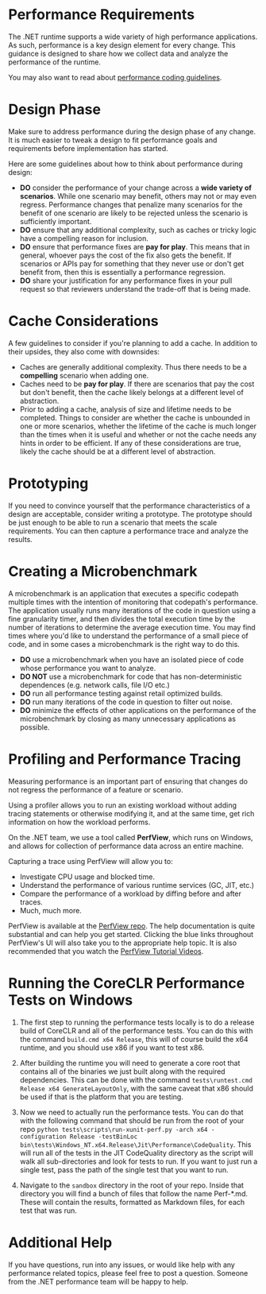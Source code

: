 Performance Requirements
========================

The .NET runtime supports a wide variety of high performance applications.  As such, performance is a key design element for every change.  This guidance is designed to share how we collect data and analyze the performance of the runtime.

You may also want to read about [performance coding guidelines](../coding-guidelines/performance-guidelines.md).

# Design Phase #
Make sure to address performance during the design phase of any change.  It is much easier to tweak a design to fit performance goals and requirements before implementation has started.

Here are some guidelines about how to think about performance during design:

- **DO** consider the performance of your change across a **wide variety of scenarios**.  While one scenario may benefit, others may not or may even regress.  Performance changes that penalize many scenarios for the benefit of one scenario are likely to be rejected unless the scenario is sufficiently important.
- **DO** ensure that any additional complexity, such as caches or tricky logic have a compelling reason for inclusion.
- **DO** ensure that performance fixes are **pay for play**.  This means that in general, whoever pays the cost of the fix also gets the benefit.  If scenarios or APIs pay for something that they never use or don't get benefit from, then this is essentially a performance regression.
- **DO** share your justification for any performance fixes in your pull request so that reviewers understand the trade-off that is being made.

# Cache Considerations #
A few guidelines to consider if you're planning to add a cache.  In addition to their upsides, they also come with downsides:

- Caches are generally additional complexity.  Thus there needs to be a **compelling** scenario when adding one.
- Caches need to be **pay for play**.  If there are scenarios that pay the cost but don't benefit, then the cache likely belongs at a different level of abstraction.
- Prior to adding a cache, analysis of size and lifetime needs to be completed.  Things to consider are whether the cache is unbounded in one or more scenarios, whether the lifetime of the cache is much longer than the times when it is useful and whether or not the cache needs any hints in order to be efficient.  If any of these considerations are true, likely the cache should be at a different level of abstraction.

# Prototyping #
If you need to convince yourself that the performance characteristics of a design are acceptable, consider writing a prototype.  The prototype should be just enough to be able to run a scenario that meets the scale requirements.  You can then capture a performance trace and analyze the results.

# Creating a Microbenchmark #
A microbenchmark is an application that executes a specific codepath multiple times with the intention of monitoring that codepath's performance.  The application usually runs many iterations of the code in question using a fine granularity timer, and then divides the total execution time by the number of iterations to determine the average execution time.  You may find times where you'd like to understand the performance of a small piece of code, and in some cases a microbenchmark is the right way to do this.

- **DO** use a microbenchmark when you have an isolated piece of code whose performance you want to analyze.
- **DO NOT** use a microbenchmark for code that has non-deterministic dependences (e.g. network calls, file I/O etc.)
- **DO** run all performance testing against retail optimized builds.
- **DO** run many iterations of the code in question to filter out noise.
- **DO** minimize the effects of other applications on the performance of the microbenchmark by closing as many unnecessary applications as possible.

# Profiling and Performance Tracing #
Measuring performance is an important part of ensuring that changes do not regress the performance of a feature or scenario.

Using a profiler allows you to run an existing workload without adding tracing statements or otherwise modifying it, and at the same time, get rich information on how the workload performs.

On the .NET team, we use a tool called **PerfView**, which runs on Windows, and allows for collection of performance data across an entire machine.

Capturing a trace using PerfView will allow you to:

- Investigate CPU usage and blocked time.
- Understand the performance of various runtime services (GC, JIT, etc.)
- Compare the performance of a workload by diffing before and after traces.
- Much, much more.

PerfView is available at the [PerfView repo](https://github.com/microsoft/perfview/releases).  The help documentation is quite substantial and can help you get started.  Clicking the blue links throughout PerfView's UI will also take you to the appropriate help topic.  It is also recommended that you watch the [PerfView Tutorial Videos](https://channel9.msdn.com/Series/PerfView-Tutorial).

# Running the CoreCLR Performance Tests on Windows #
1. The first step to running the performance tests locally is to do a release build of CoreCLR and all of the performance tests.  You can do this with the command `build.cmd x64 Release`, this will of course build the x64 runtime, and you should use x86 if you want to test x86.

2. After building the runtime you will need to generate a core root that contains all of the binaries we just built along with the required dependencies.  This can be done with the command `tests\runtest.cmd Release x64 GenerateLayoutOnly`, with the same caveat that x86 should be used if that is the platform that you are testing.

3. Now we need to actually run the performance tests.  You can do that with the following command that should be run from the root of your repo `python tests\scripts\run-xunit-perf.py -arch x64 -configuration Release -testBinLoc bin\tests\Windows_NT.x64.Release\Jit\Performance\CodeQuality`.  This will run all of the tests in the JIT CodeQuality directory as the script will walk all sub-directories and look for tests to run.  If you want to just run a single test, pass the path of the single test that you want to run.

4. Navigate to the `sandbox` directory in the root of your repo.  Inside that directory you will find a bunch of files that follow the name Perf-*.md.  These will contain the results, formatted as Markdown files, for each test that was run.

# Additional Help #
If you have questions, run into any issues, or would like help with any performance related topics, please feel free to post a question.  Someone from the .NET performance team will be happy to help.
